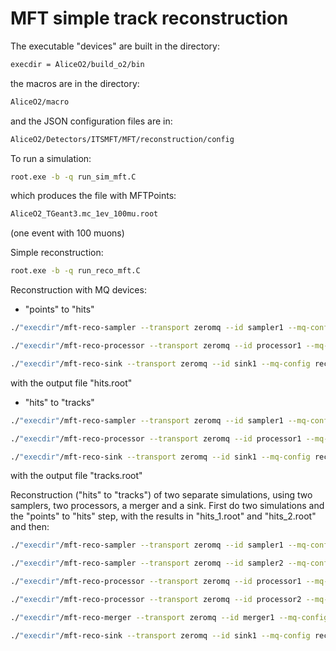MFT simple track reconstruction
===============================

The executable "devices" are built in the directory:

```bash
execdir = AliceO2/build_o2/bin
```

the macros are in the directory:

```bash
AliceO2/macro
```

and the JSON configuration files are in:

```bash
AliceO2/Detectors/ITSMFT/MFT/reconstruction/config
```

To run a simulation:

```bash
root.exe -b -q run_sim_mft.C
```

which produces the file with MFTPoints:

```bash
AliceO2_TGeant3.mc_1ev_100mu.root
```

(one event with 100 muons)

Simple reconstruction:

```bash
root.exe -b -q run_reco_mft.C
```

Reconstruction with MQ devices:

* "points" to "hits"

```bash
./"execdir"/mft-reco-sampler --transport zeromq --id sampler1 --mq-config reco.json --file-name AliceO2_TGeant3.mc_1ev_100mu.root --branch-name MFTPoints --branch-name MCEventHeader. --out-channel data-out

./"execdir"/mft-reco-processor --transport zeromq --id processor1 --mq-config reco.json --task-name FindHits --in-channel data-in --out-channel data-out

./"execdir"/mft-reco-sink --transport zeromq --id sink1 --mq-config reco.json --file-name hits.root --class-name "TClonesArray(AliceO2::MFT::Hit)" --branch-name MFTHits --class-name "AliceO2::MFT::EventHeader" --branch-name EventHeader. --in-channel data-in
```

with the output file "hits.root"

* "hits" to "tracks"

```bash
./"execdir"/mft-reco-sampler --transport zeromq --id sampler1 --mq-config reco.json --file-name hits.root --branch-name MFTHits --branch-name EventHeader. --out-channel data-out

./"execdir"/mft-reco-processor --transport zeromq --id processor1 --mq-config reco.json --task-name FindTracks --in-channel data-in --out-channel data-out

./"execdir"/mft-reco-sink --transport zeromq --id sink1 --mq-config reco.json --file-name tracks.root --class-name "TClonesArray(AliceO2::MFT::Track)" --branch-name MFTTracks --class-name "AliceO2::MFT::EventHeader" --branch-name EventHeader. --in-channel data-in
```

with the output file "tracks.root"

Reconstruction ("hits" to "tracks") of two separate simulations, using two 
samplers, two processors, a merger and a sink. First do two simulations and the 
"points" to "hits" step, with the results in "hits_1.root" and "hits_2.root" 
and then:

```bash
./"execdir"/mft-reco-sampler --transport zeromq --id sampler1 --mq-config reco_merger.json --file-name hits_1.root --branch-name MFTHits --branch-name EventHeader. --out-channel data-out

./"execdir"/mft-reco-sampler --transport zeromq --id sampler2 --mq-config reco_merger.json --file-name hits_2.root --branch-name MFTHits --branch-name EventHeader. --out-channel data-out

./"execdir"/mft-reco-processor --transport zeromq --id processor1 --mq-config reco_merger.json --task-name FindTracks --in-channel data-in --out-channel data-out

./"execdir"/mft-reco-processor --transport zeromq --id processor2 --mq-config reco_merger.json --task-name FindTracks --in-channel data-in --out-channel data-out

./"execdir"/mft-reco-merger --transport zeromq --id merger1 --mq-config reco_merger.json

./"execdir"/mft-reco-sink --transport zeromq --id sink1 --mq-config reco_merge.json --file-name tracks.root --class-name "TClonesArray(AliceO2::MFT::Track)" --branch-name MFTTracks --class-name "AliceO2::MFT::EventHeader" --branch-name EventHeader. --in-channel data-in
```










